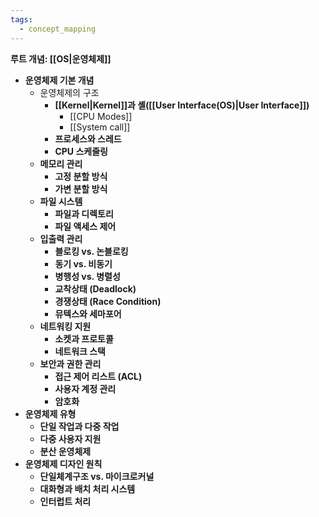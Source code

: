 ```yaml
---
tags:
  - concept_mapping
---
```

**루트 개념: [[OS|운영체제]]**

- **운영체제 기본 개념**
	- 운영체제의 구조
	    - **[[Kernel|Kernel]]과 셸([[User Interface(OS)|User Interface]])**
		    - [[CPU Modes]]
		    - [[System call]]
	    - **프로세스와 스레드**
        - **CPU 스케줄링**
    - **메모리 관리**
        - **고정 분할 방식**
        - **가변 분할 방식**
    - **파일 시스템**
        - **파일과 디렉토리**
        - **파일 액세스 제어**
    - **입출력 관리**
        - **블로킹 vs. 논블로킹**
        - **동기 vs. 비동기**
        - **병행성 vs. 병렬성**
        - **교착상태 (Deadlock)**
        - **경쟁상태 (Race Condition)**
        - **뮤텍스와 세마포어**
    - **네트워킹 지원**
        - **소켓과 프로토콜**
        - **네트워크 스택**
    - **보안과 권한 관리**
        - **접근 제어 리스트 (ACL)**
        - **사용자 계정 관리**
        - **암호화**
- **운영체제 유형**
    - **단일 작업과 다중 작업**
    - **다중 사용자 지원**
    - **분산 운영체제**
- **운영체제 디자인 원칙**
    - **단일체계구조 vs. 마이크로커널**
    - **대화형과 배치 처리 시스템**
    - **인터럽트 처리**